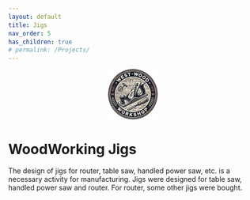 ```yaml
---
layout: default
title: Jigs
nav_order: 5
has_children: true
# permalink: /Projects/
---
```

<p align="center"> <img src="../media/www_logo.png" width="20%" height="20%"/> </p>

# WoodWorking Jigs

The design of jigs for router, table saw, handled power saw, etc. is 
a necessary activity for manufacturing. Jigs were designed for table saw, 
handled power saw and router. For router, some other jigs were bought. 